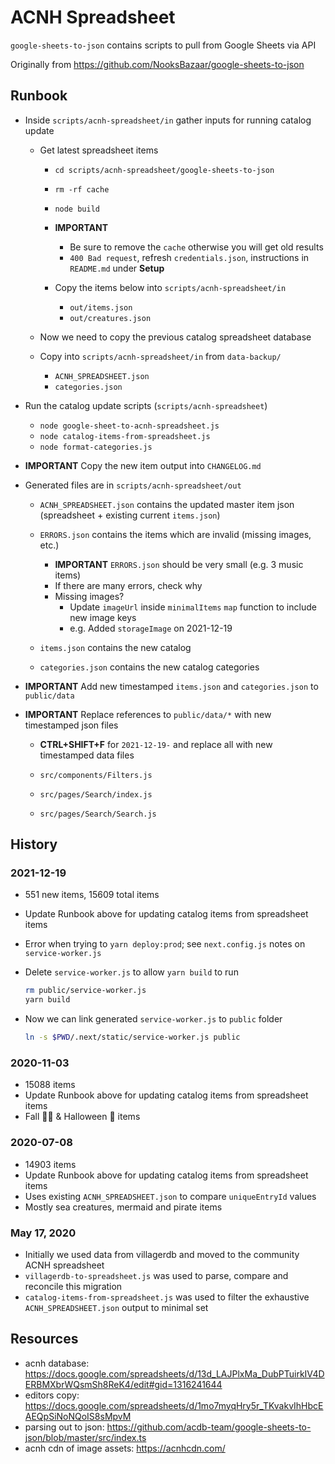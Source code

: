 # ACNH Spreadsheet

`google-sheets-to-json` contains scripts to pull from Google Sheets via API

Originally from https://github.com/NooksBazaar/google-sheets-to-json

## Runbook

- Inside `scripts/acnh-spreadsheet/in` gather inputs for running catalog update

  - Get latest spreadsheet items

    - `cd scripts/acnh-spreadsheet/google-sheets-to-json`
    - `rm -rf cache`
    - `node build`

    - **IMPORTANT**
      - Be sure to remove the `cache` otherwise you will get old results
      - `400 Bad request`, refresh `credentials.json`, instructions in `README.md` under **Setup**

    - Copy the items below into `scripts/acnh-spreadsheet/in`
      - `out/items.json`
      - `out/creatures.json`

  - Now we need to copy the previous catalog spreadsheet database
  - Copy into `scripts/acnh-spreadsheet/in` from `data-backup/`
    - `ACNH_SPREADSHEET.json`
    - `categories.json`

- Run the catalog update scripts (`scripts/acnh-spreadsheet`)
  - `node google-sheet-to-acnh-spreadsheet.js`
  - `node catalog-items-from-spreadsheet.js`
  - `node format-categories.js`

- **IMPORTANT** Copy the new item output into `CHANGELOG.md`

- Generated files are in `scripts/acnh-spreadsheet/out`

  - `ACNH_SPREADSHEET.json` contains the updated master item json (spreadsheet + existing current `items.json`)
  - `ERRORS.json` contains the items which are invalid (missing images, etc.)

    - **IMPORTANT** `ERRORS.json` should be very small (e.g. 3 music items)
    - If there are many errors, check why
    - Missing images?
      - Update `imageUrl` inside `minimalItems` `map` function to include new image keys
      - e.g. Added `storageImage` on 2021-12-19

  - `items.json` contains the new catalog
  - `categories.json` contains the new catalog categories

- **IMPORTANT** Add new timestamped `items.json` and `categories.json` to `public/data`

- **IMPORTANT** Replace references to `public/data/*` with new timestamped json files

  - **CTRL+SHIFT+F** for `2021-12-19-` and replace all with new timestamped data files

  - `src/components/Filters.js`
  - `src/pages/Search/index.js`
  - `src/pages/Search/Search.js`

## History

### 2021-12-19

- 551 new items, 15609 total items
- Update Runbook above for updating catalog items from spreadsheet items
- Error when trying to `yarn deploy:prod`; see `next.config.js` notes on `service-worker.js`
- Delete `service-worker.js` to allow `yarn build` to run

  ```sh
  rm public/service-worker.js
  yarn build
  ```
- Now we can link generated `service-worker.js` to `public` folder

  ```sh
  ln -s $PWD/.next/static/service-worker.js public
  ```

### 2020-11-03

- 15088 items
- Update Runbook above for updating catalog items from spreadsheet items
- Fall 🍁🎃 & Halloween 👻 items

### 2020-07-08
- 14903 items
- Update Runbook above for updating catalog items from spreadsheet items
- Uses existing `ACNH_SPREADSHEET.json` to compare `uniqueEntryId` values
- Mostly sea creatures, mermaid and pirate items

### May 17, 2020
- Initially we used data from villagerdb and moved to the community ACNH spreadsheet
- `villagerdb-to-spreadsheet.js` was used to parse, compare and reconcile this migration
- `catalog-items-from-spreadsheet.js` was used to filter the exhaustive `ACNH_SPREADSHEET.json` output to minimal set


## Resources

- acnh database: https://docs.google.com/spreadsheets/d/13d_LAJPlxMa_DubPTuirkIV4DERBMXbrWQsmSh8ReK4/edit#gid=1316241644
- editors copy: https://docs.google.com/spreadsheets/d/1mo7myqHry5r_TKvakvIhHbcEAEQpSiNoNQoIS8sMpvM
- parsing out to json: https://github.com/acdb-team/google-sheets-to-json/blob/master/src/index.ts
- acnh cdn of image assets: https://acnhcdn.com/
